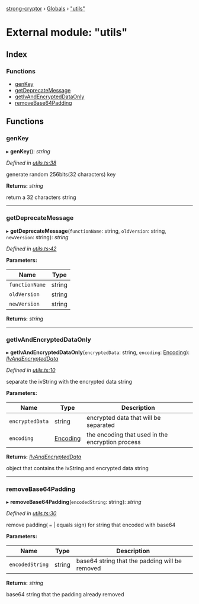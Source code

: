 [strong-cryptor](../README.md) › [Globals](../globals.md) › ["utils"](_utils_.md)

# External module: "utils"

## Index

### Functions

* [genKey](_utils_.md#genkey)
* [getDeprecateMessage](_utils_.md#getdeprecatemessage)
* [getIvAndEncryptedDataOnly](_utils_.md#getivandencrypteddataonly)
* [removeBase64Padding](_utils_.md#removebase64padding)

## Functions

###  genKey

▸ **genKey**(): *string*

*Defined in [utils.ts:38](https://github.com/RizkyArifNur/strong-cryptor/blob/2bf2f8d/src/utils.ts#L38)*

generate random 256bits(32 characters) key

**Returns:** *string*

return a 32 characters string

___

###  getDeprecateMessage

▸ **getDeprecateMessage**(`functionName`: string, `oldVersion`: string, `newVersion`: string): *string*

*Defined in [utils.ts:42](https://github.com/RizkyArifNur/strong-cryptor/blob/2bf2f8d/src/utils.ts#L42)*

**Parameters:**

Name | Type |
------ | ------ |
`functionName` | string |
`oldVersion` | string |
`newVersion` | string |

**Returns:** *string*

___

###  getIvAndEncryptedDataOnly

▸ **getIvAndEncryptedDataOnly**(`encryptedData`: string, `encoding`: [Encoding](_typings_index_.md#encoding)): *[IIvAndEncryptedData](../interfaces/_typings_interface_index_.iivandencrypteddata.md)*

*Defined in [utils.ts:10](https://github.com/RizkyArifNur/strong-cryptor/blob/2bf2f8d/src/utils.ts#L10)*

separate the ivString with the encrypted data string

**Parameters:**

Name | Type | Description |
------ | ------ | ------ |
`encryptedData` | string | encrypted data that will be separated |
`encoding` | [Encoding](_typings_index_.md#encoding) | the encoding that used in the encryption process |

**Returns:** *[IIvAndEncryptedData](../interfaces/_typings_interface_index_.iivandencrypteddata.md)*

object that contains the ivString and encrypted data string

___

###  removeBase64Padding

▸ **removeBase64Padding**(`encodedString`: string): *string*

*Defined in [utils.ts:30](https://github.com/RizkyArifNur/strong-cryptor/blob/2bf2f8d/src/utils.ts#L30)*

remove padding( `=` | equals sign) for string that encoded with base64

**Parameters:**

Name | Type | Description |
------ | ------ | ------ |
`encodedString` | string | base64 string that the padding will be removed |

**Returns:** *string*

base64 string that the padding already removed

